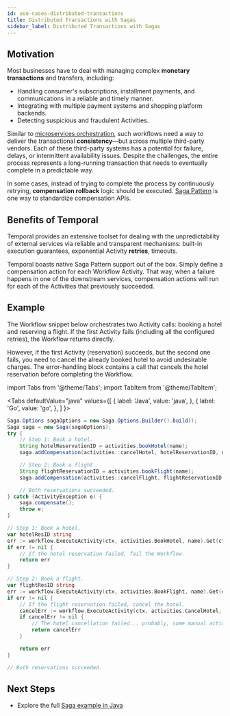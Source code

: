 ```yaml
---
id: use-cases-distributed-transactions
title: Distributed Transactions with Sagas
sidebar_label: Distributed Transactions with Sagas
---
```


## Motivation

Most businesses have to deal with managing complex **monetary transactions** and transfers, including:

- Handling consumer's subscriptions, installment payments, and communications in a reliable and timely manner.
- Integrating with multiple payment systems and shopping platform backends.
- Detecting suspicious and fraudulent Activities.

Similar to [microservices orchestration](/docs/use-cases-orchestration), such workflows need a way to deliver the transactional **consistency**&mdash;but across multiple third-party vendors. Each of these third-party systems has a potential for failure, delays, or intermittent availability issues. Despite the challenges, the entire process represents a long-running transaction that needs to eventually complete in a predictable way.

In some cases, instead of trying to complete the process by continuously retrying, **compensation rollback** logic should be executed. [Saga Pattern](https://microservices.io/patterns/data/saga.html) is one way to standardize compensation APIs.

## Benefits of Temporal

Temporal provides an extensive toolset for dealing with the unpredictability of external services via reliable and transparent mechanisms: built-in execution guarantees, exponential Activity **retries**, timeouts.

Temporal boasts native Saga Pattern support out of the box. Simply define a compensation action for each Workflow Activity. That way, when a failure happens in one of the downstream services, compensation actions will run for each of the Activities that previously succeeded.

## Example

The Workflow snippet below orchestrates two Activity calls: booking a hotel and reserving a flight. If the first Activity fails (including all the configured retries), the Workflow returns directly.

However, if the first Activity (reservation) succeeds, but the second one fails, you need to cancel the already booked hotel to avoid undesirable charges. The error-handling block contains a call that cancels the hotel reservation before completing the Workflow.

import Tabs from '@theme/Tabs';
import TabItem from '@theme/TabItem';

<Tabs
  defaultValue="java"
  values={[
    { label: 'Java', value: 'java', },
    { label: 'Go', value: 'go', },
  ]
}>
<TabItem value="java">

```java
Saga.Options sagaOptions = new Saga.Options.Builder().build();
Saga saga = new Saga(sagaOptions);
try {
    // Step 1: Book a hotel.
    String hotelReservationID = activities.bookHotel(name);
    saga.addCompensation(activities::cancelHotel, hotelReservationID, name);

    // Step 2: Book a flight.
    String flightReservationID = activities.bookFlight(name);
    saga.addCompensation(activities::cancelFlight, flightReservationID, name);

    // Both reservations succeeded.
} catch (ActivityException e) {
    saga.compensate();
    throw e;
}
```

</TabItem>
<TabItem value="go">

```go
// Step 1: Book a hotel.
var hotelResID string
err := workflow.ExecuteActivity(ctx, activities.BookHotel, name).Get(ctx, &hotelResID)
if err != nil {
    // If the hotel reservation failed, fail the Workflow.
    return err
}

// Step 2: Book a flight.
var flightResID string
err := workflow.ExecuteActivity(ctx, activities.BookFlight, name).Get(ctx, &flightResID)
if err != nil {
    // If the flight reservation failed, cancel the hotel.
    cancelErr := workflow.ExecuteActivity(ctx, activities.CancelHotel, hotelResID)
    if cancelErr != nil {
        // The hotel cancellation failed... probably, some manual action is needed.
        return cancelErr
    }

    return err
}

// Both reservations succeeded.
```

</TabItem>
</Tabs>

## Next Steps

* Explore the full [Saga example in Java](https://github.com/temporalio/temporal-java-samples/tree/master/src/main/java/io/temporal/samples/bookingsaga)
